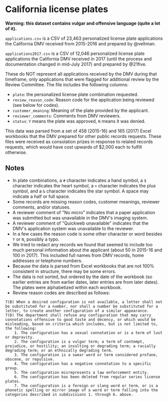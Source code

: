 # California license plates

**Warning: this dataset contains vulgar and offensive language (quite a lot of it).**

`applications.csv` is a CSV of 23,463 personalized license plate applications the California DMV received from 2015-2016 and prepared by @veltman.

`applications2017.csv` is a CSV of 12,046 personalized license plate applications the California DMV received in 2017 (until the process and documentation changed in mid-July 2017) and prepared by @21five.

These do NOT represent all applications received by the DMV during that timeframe, only applications that were flagged for additional review by the Review Committee. The file includes the following columns:

- `plate`: the personalized license plate combination requested.
- `review_reason_code`: Reason code for the application being reviewed (see below for codes).
- `customer_meaning`: Meaning of the plate provided by the applicant.
- `reviewer_comments`: Comments from DMV reviewers.
- `status`: `Y` means the plate was approved, `N` means it was denied.

This data was parsed from a set of 458 (2015-16) and 165 (2017) Excel workbooks that the DMV prepared for other public records requests. These files were received as consolation prizes in response to related records requests, which would have cost upwards of \$2,000 each to fulfill otherwise.

## Notes

- In plate combinations, a `#` character indicates a hand symbol, a `$` character indicates the heart symbol, a `+` character indicates the plus symbol, and a `&` character indicates the star symbol. A space may indicate a half or full space.
- Some records are missing reason codes, customer meanings, reviewer comments, and/or statuses.
- A reviewer comment of "No micro" indicates that a paper application was submitted but was unavailable in the DMV's imaging system.
- A reviewer comment of "Quickweb unavailable" indicates that the DMV's application system was unavailable to the reviewer.
- In a few cases the reason code is some other character or word besides `Y` or `N`, possibly a typo.
- We tried to redact any records we found that seemed to include too much personal information about the applicant (about 50 in 2015-16 and 100 in 2017). This included full names from DMV records, home addresses or telephone numbers.
- Because the data is parsed from Excel workbooks that are not 100% consistent in structure, there may be some errors.
- The data is not sorted, but ordered by the date of the workbook (so earlier entries are from earlier dates, later entries are from later dates). The plates were alphabetized within each workbook.
- Review reason codes are described as follows:

```
7(B) When a desired configuration is not available, a letter shall not be substituted for a number, nor shall a number be substituted for a letter, to create another configuration of a similar appearance.
7(D) The department shall refuse any configuration that may carry connotations offensive to good taste and decency, or which would be misleading, based on criteria which includes, but is not limited to, the following:
    1. The configuration has a sexual connotation or is a term of lust or depravity.
    2. The configuration is a vulgar term; a term of contempt, prejudice, or hostility; an insulting or degrading term; a racially degrading term; or an ethnically degrading term.
    3. The configuration is a swear word or term considered profane, obscene, or repulsive.
    4. The configuration has a negative connotation to a specific group.
    5. The configuration misrepresents a law enforcement entity.
    6. The configuration has been deleted from regular series license plates.
    7. The configuration is a foreign or slang word or term, or is a phonetic spelling or mirror image of a word or term falling into the categories described in subdivisions 1. through 6. above.
```
